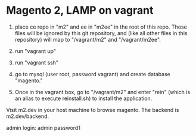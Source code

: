 # Magento 2, LAMP on vagrant

1. place ce repo in "m2" and ee in "m2ee" in the root of this repo. Those files will be ignored by this git repository, and (like all other files in this repository) will map to "/vagrant/m2" and "/vagrant/m2ee".

2. run "vagrant up"

3. run "vagrant ssh"

4. go to mysql (user root, password vagrant) and create database "magento."

4. Once in the vagrant box, go to "/vagrant/m2" and enter "rein" (which is an alias to execute reinstall.sh) to install the application.

Visit m2.dev in your host machine to browse magento. The backend is m2.dev/backend.

admin login:
admin
password1
